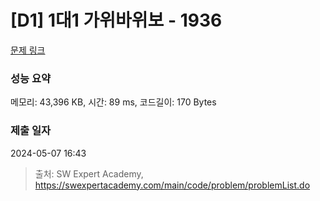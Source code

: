 # [D1] 1대1 가위바위보 - 1936 

[문제 링크](https://swexpertacademy.com/main/code/problem/problemDetail.do?contestProbId=AV5PjKXKALcDFAUq) 

### 성능 요약

메모리: 43,396 KB, 시간: 89 ms, 코드길이: 170 Bytes

### 제출 일자

2024-05-07 16:43



> 출처: SW Expert Academy, https://swexpertacademy.com/main/code/problem/problemList.do